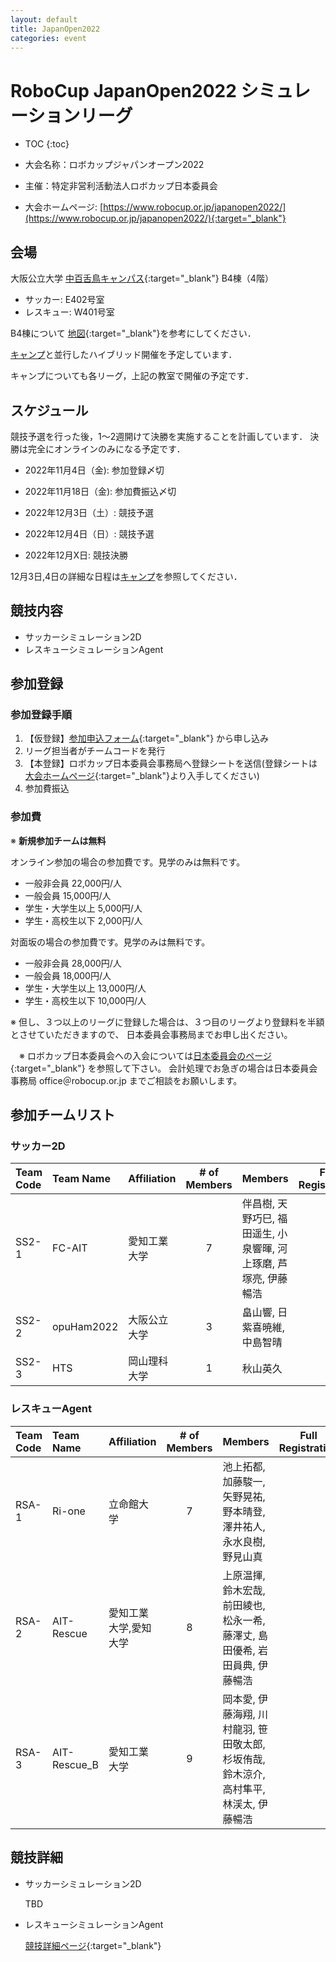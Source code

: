 ```yaml
---
layout: default
title: JapanOpen2022
categories: event
---
```


# RoboCup JapanOpen2022 シミュレーションリーグ

- TOC
{:toc}


- 大会名称：ロボカップジャパンオープン2022
- 主催：特定非営利活動法人ロボカップ日本委員会
- 大会ホームページ: [https://www.robocup.or.jp/japanopen2022/](https://www.robocup.or.jp/japanopen2022/){:target="_blank"}

## 会場

大阪公立大学 [中百舌鳥キャンパス](https://www.osakafu-u.ac.jp/info/campus/nakamozu/){:target="_blank"} B4棟（4階）
- サッカー: E402号室
- レスキュー: W401号室

B4棟について
[地図](https://github.com/rcsimjp/rcsimjp.github.io/blob/master/events/2022/B4%E6%A3%9F%E9%80%B2%E5%85%A5%E7%B5%8C%E8%B7%AF.png){:target="_blank"}を参考にしてください．

[キャンプ](camp)と並行したハイブリッド開催を予定しています．

キャンプについても各リーグ，上記の教室で開催の予定です．

## スケジュール

競技予選を行った後，1〜2週開けて決勝を実施することを計画しています．
決勝は完全にオンラインのみになる予定です．

- 2022年11月4日（金): 参加登録〆切
- 2022年11月18日（金): 参加費振込〆切

- 2022年12月3日（土）: 競技予選
- 2022年12月4日（日）: 競技予選
- 2022年12月X日: 競技決勝

12月3日,4日の詳細な日程は[キャンプ](camp)を参照してください．

## 競技内容

- サッカーシミュレーション2D
- レスキューシミュレーションAgent


## 参加登録

### 参加登録手順

  1. 【仮登録】[参加申込フォーム](https://forms.gle/84TsjKeQ3KsJt5Qk6){:target="_blank"} から申し込み
  1. リーグ担当者がチームコードを発行
  1. 【本登録】ロボカップ日本委員会事務局へ登録シートを送信(登録シートは[大会ホームページ](https://www.robocup.or.jp/japanopen2022/){:target="_blank"}より入手してください)
  1. 参加費振込

### 参加費

※ **新規参加チームは無料**

オンライン参加の場合の参加費です。見学のみは無料です。
 - 一般非会員 22,000円/人
 - 一般会員 15,000円/人
 - 学生・大学生以上 5,000円/人
 - 学生・高校生以下 2,000円/人

対面坂の場合の参加費です。見学のみは無料です。
 - 一般非会員 28,000円/人
 - 一般会員 18,000円/人
 - 学生・大学生以上 13,000円/人
 - 学生・高校生以下 10,000円/人

※ 但し、３つ以上のリーグに登録した場合は、３つ目のリーグより登録料を半額とさせていただきますので、
日本委員会事務局までお申し出ください。

　※ ロボカップ日本委員会への入会については[日本委員会のページ](http://www.robocup.or.jp/about/membership.html){:target="_blank"} を参照して下さい。
  会計処理でお急ぎの場合は日本委員会事務局 office＠robocup.or.jp までご相談をお願いします。

## 参加チームリスト

### サッカー2D

|Team Code |Team Name |Affiliation |# of Members |Members |Full Registration |
| :---     | :---     | :---       | :---:       | :---   | :---:            |
| SS2-1    | FC-AIT   | 愛知工業大学   | 7           |伴昌樹, 天野巧巳, 福田遥生, 小泉響暉, 河上琢磨, 芦塚亮, 伊藤暢浩|  |
| SS2-2    | opuHam2022 | 大阪公立大学 | 3           |畠山響, 日紫喜暁維, 中島智晴| |
| SS2-3    | HTS      | 岡山理科大学   | 1           |秋山英久| |

### レスキューAgent

|Team Code |Team Name |Affiliation |# of Members |Members |Full Registration |
| :---     | :---     | :---       | :---:       | :---   | :---:            |
| RSA-1    | Ri-one   | 立命館大学    | 7           |池上拓都, 加藤駿一, 矢野晃祐, 野本晴登, 澤井祐人, 永水良樹, 野見山真|  |
| RSA-2    | AIT-Rescue | 愛知工業大学,愛知大学 | 8    |上原温揮, 鈴木宏哉, 前田綾也, 松永一希, 藤澤丈, 島田優希, 岩田員典, 伊藤暢浩| |
| RSA-3    | AIT-Rescue_B | 愛知工業大学  | 9      |岡本愛, 伊藤海翔, 川村龍羽, 笹田敬太郎, 杉坂侑哉, 鈴木涼介, 高村隼平, 林渓太, 伊藤暢浩| |

## 競技詳細

- サッカーシミュレーション2D

  TBD

- レスキューシミュレーションAgent

  [競技詳細ページ](https://maslab.aitech.ac.jp/codimd/s/NKwdeKyjS){:target="_blank"}
